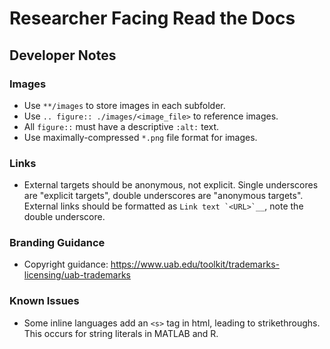 # Researcher Facing Read the Docs

## Developer Notes

### Images

- Use `**/images` to store images in each subfolder.
- Use `.. figure:: ./images/<image_file>` to reference images.
- All `figure::` must have a descriptive `:alt:` text.
- Use maximally-compressed `*.png` file format for images.

### Links

- External targets should be anonymous, not explicit. Single underscores are "explicit targets", double underscores are "anonymous targets". External links should be formatted as ``Link text `<URL>`__``, note the double underscore.

### Branding Guidance

- Copyright guidance: https://www.uab.edu/toolkit/trademarks-licensing/uab-trademarks

### Known Issues

- Some inline languages add an `<s>` tag in html, leading to strikethroughs. This occurs for string literals in MATLAB and R.
